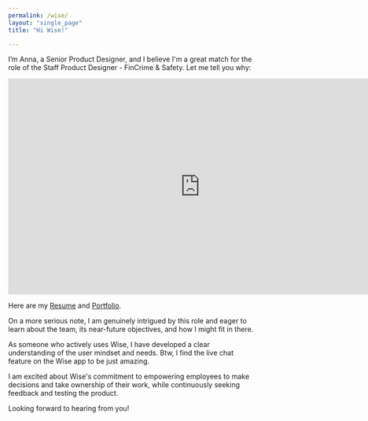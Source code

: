 ```yaml
---
permalink: /wise/
layout: "single_page"
title: "Hi Wise!"

---
```

<p class="singlePage_bottom">I’m Anna, a Senior Product Designer, and I believe I'm a great match for the role of the Staff Product Designer - FinCrime & Safety. Let me tell you why:</p>

<div class="video-container"><iframe width="780" height="438.75" src="https://www.youtube.com/embed/Aik_6jVxsUY?si=Ip1yDUTZ7JLo4GGp" title="YouTube video player" frameborder="0" allow="accelerometer; autoplay; clipboard-write; encrypted-media; gyroscope; picture-in-picture; web-share" referrerpolicy="strict-origin-when-cross-origin" allowfullscreen></iframe> </div>

<p class="singlePage">Here are my <a href="../assets/uploads/Resume/Resume_Anna_Kozhevnikova_Wise.pdf" target="_blank">Resume</a> and <a href="../../index.html" target="_blank">Portfolio</a>.</p>
<p class="cover_letter">On a more serious note, I am genuinely intrigued by this role and eager to learn about the team, its near-future objectives, and how I might fit in there. </p>
<p>As someone who actively uses Wise, I have developed a clear understanding of the user mindset and needs. Btw, I find the live chat feature on the Wise app to be just amazing.</p>
<p>I am excited about Wise's commitment to empowering employees to make decisions and take ownership of their work, while continuously seeking feedback and testing the product.</p>

<div class="callout heart">Looking forward to hearing from you!</div>